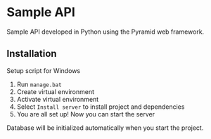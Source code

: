 # Sample API #
Sample API developed in Python using the
Pyramid web framework.

## Installation ##
Setup script for Windows
1. Run `manage.bat`
3. Create virtual environment
4. Activate virtual environment
5. Select `Install server` to install project and dependencies
6. You are all set up! Now you can start the server

Database will be initialized automatically when you start
the project.

